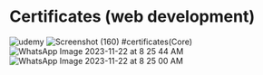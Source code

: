 # Certificates (web development)
![udemy](https://github.com/sultanaarbiya/Certificates/assets/115937326/aebd0633-0b57-4737-a621-6157f81a316d)
![Screenshot (160)](https://github.com/sultanaarbiya/Certificates/assets/115937326/e09685fc-115e-45d3-8a2e-ea385b22743f)
#certificates(Core)
![WhatsApp Image 2023-11-22 at 8 25 44 AM](https://github.com/sultanaarbiya/Certificates/assets/115937326/98522cac-b31d-4225-af92-e4ec7f88119c)
![WhatsApp Image 2023-11-22 at 8 25 00 AM](https://github.com/sultanaarbiya/Certificates/assets/115937326/ddc136dd-18d6-4558-aa4f-9e302b83c7b4)
